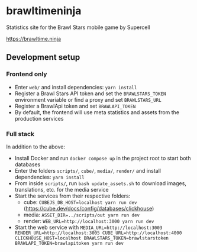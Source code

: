# brawltimeninja

Statistics site for the Brawl Stars mobile game by Supercell

https://brawltime.ninja

## Development setup

### Frontend only

  * Enter `web/` and install dependencies: `yarn install`
  * Register a Brawl Stars API token and set the `BRAWLSTARS_TOKEN` environment variable or find a proxy and set `BRAWLSTARS_URL`
  * Register a BrawlApi token and set `BRAWLAPI_TOKEN`
  * By default, the frontend will use meta statistics and assets from the production services

### Full stack

In addition to the above:

  * Install Docker and run `docker compose up` in the project root to start both databases
  * Enter the folders `scripts/`, `cube/`, `media/`, `render/` and install dependencies: `yarn install`
  * From inside `scripts/`, run `bash update_assets.sh` to download images, translations, etc. for the media service
  * Start the services from their respective folders:
    * cube: `CUBEJS_DB_HOST=localhost yarn run dev` (https://cube.dev/docs/config/databases/clickhouse)
    * media: `ASSET_DIR=../scripts/out yarn run dev`
    * render: `WEB_URL=http://localhost:3000 yarn run dev`
  * Start the web service with `MEDIA_URL=http://localhost:3003 RENDER_URL=http://localhost:3005 CUBE_URL=http://localhost:4000 CLICKHOUSE_HOST=localhost BRAWLSTARS_TOKEN=brawlstarstoken BRAWLAPI_TOKEN=brawlapitoken yarn run dev`
